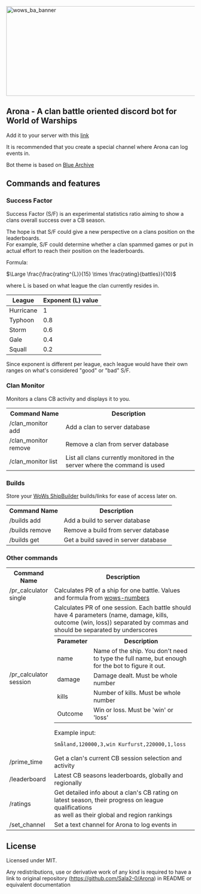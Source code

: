 <img width="680" height="240" alt="wows_ba_banner" src="https://github.com/user-attachments/assets/bfe94411-e04e-444a-b062-c40558867c14" />

## Arona - A clan battle oriented discord bot for World of Warships
Add it to your server with this [link](https://discord.com/oauth2/authorize?client_id=1360295816476098692&permissions=139586750464&integration_type=0&scope=bot+applications.commands)

It is recommended that you create a special channel where Arona can log events in.

Bot theme is based on [Blue Archive](https://www.nexon.com/main/en/Blue%20Archive/details)

## Commands and features
### Success Factor
Success Factor (S/F) is an experimental statistics ratio aiming to show a clans overall success over a CB season.

The hope is that S/F could give a new perspective on a clans position on the leaderboards.
<br> For example, S/F could determine whether a clan spammed games or put in actual effort to reach their position on the leaderboards.

Formula: 
  
$\Large \frac{\frac{rating^{L}}{15} \times \frac{rating}{battles}}{10}$

where L is based on what league the clan currently resides in.

| League  | Exponent (L) value |
|---------|--------------------|
|Hurricane|1                   |
|Typhoon  |0.8                 |
|Storm    |0.6                 |
|Gale     |0.4                 |
|Squall   |0.2                 |

Since exponent is different per league, each league would have their own ranges on what's considered "good" or "bad" S/F.

<h3>Clan Monitor</h3>
<p>Monitors a clans CB activity and displays it to you.</p>
<table border="0.5" cellspacing="0" cellpadding="5">
  <tr>
    <th>Command Name</th>
    <th>Description</th>
  </tr>
  <tr>
    <td>/clan_monitor add</td>
    <td>Add a clan to server database</td>
  </tr>
  <tr>
    <td>/clan_monitor remove</td>
    <td>Remove a clan from server database</td>
  </tr>
  <tr>
    <td>/clan_monitor list</td>
    <td>List all clans currently monitored in the server where the command is used</td>
  </tr>
</table>

<h3>Builds</h3>
<p>Store your <a href="https://app.wowssb.com" target="_blank">WoWs ShipBuilder</a> builds/links for ease of access later on.</p>
<table border="0.5" cellspacing="0" cellpadding="5">
  <tr>
    <th>Command Name</th>
    <th>Description</th>
  </tr>
  <tr>
    <td>/builds add</td>
    <td>Add a build to server database</td>
  </tr>
  <tr>
    <td>/builds remove</td>
    <td>Remove a build from server database</td>
  </tr>
  <tr>
    <td>/builds get</td>
    <td>Get a build saved in server database</td>
  </tr>
</table>

<h3>Other commands</h3>
<table border="0.5" cellspacing="0" cellpadding="5">
  <tr>
    <th>Command Name</th>
    <th>Description</th>
  </tr>
  <tr>
    <td>/pr_calculator single</td>
    <td>
      Calculates PR of a ship for one battle. Values and formula from <a href="https://wows-numbers.com" target="_blank">wows-numbers</a>
    </td>
  </tr>
  <tr>
    <td>/pr_calculator session</td>
    <td>
      Calculates PR of one session. Each battle should have 4 parameters (name, damage, kills, outcome (win, loss)) separated by commas and should be separated by underscores
      <table border="0.5" cellspacing="0" cellpadding="3" style="margin-top:5px;">
        <tr>
          <th>Parameter</th>
          <th>Description</th>
        </tr>
        <tr>
          <td>name</td>
          <td>Name of the ship. You don't need to type the full name, but enough for the bot to figure it out.</td>
        </tr>
        <tr>
          <td>damage</td>
          <td>Damage dealt. Must be whole number</td>
        </tr>
        <tr>
          <td>kills</td>
          <td>Number of kills. Must be whole number</td>
        </tr>
        <tr>
          <td>Outcome</td>
          <td>Win or loss. Must be 'win' or 'loss'</td>
        </tr>
      </table>
      Example input:
      <pre><code>Småland,120000,3,win_Kurfurst,220000,1,loss</code></pre>
    </td>
  </tr>
  <tr>
    <td>/prime_time</td>
    <td>Get a clan's current CB session selection and activity</td>
  </tr>
  <tr>
    <td>/leaderboard</td>
    <td>Latest CB seasons leaderboards, globally and regionally</td>
  </tr>
  <tr>
    <td>/ratings</td>
    <td>
      Get detailed info about a clan's CB rating on latest season, their progress on league qualifications<br>
      as well as their global and region rankings
    </td>
  </tr>
  <tr>
    <td>/set_channel</td>
    <td>Set a text channel for Arona to log events in</td>
  </tr>
</table>

## License
Licensed under MIT.

Any redistributions, use or derivative work of any kind is required to have a link to original repository
(https://github.com/Sala2-0/Arona) in README or equivalent documentation
